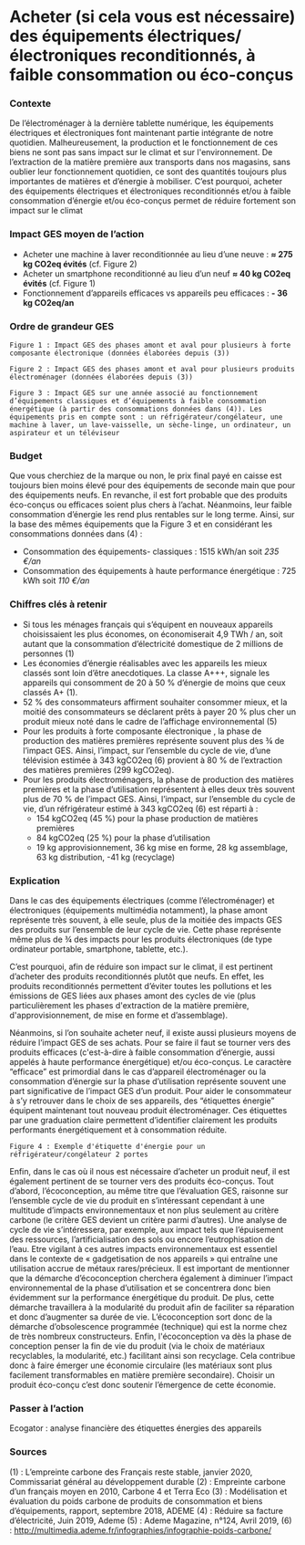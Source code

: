 # Acheter (si cela vous est nécessaire) des équipements électriques/électroniques reconditionnés, à faible consommation ou éco-conçus

### Contexte
De l’électroménager à la dernière tablette numérique, les équipements électriques et électroniques font maintenant partie intégrante de notre quotidien. Malheureusement, la production et le fonctionnement de ces biens ne sont pas sans impact sur le climat et sur l'environnement. De l’extraction de la matière première aux transports dans nos magasins, sans oublier leur fonctionnement quotidien, ce sont des quantités toujours plus importantes de matières et d’énergie à mobiliser. C’est pourquoi, acheter des équipements électriques et électroniques reconditionnés et/ou à faible consommation d’énergie et/ou éco-conçus permet de réduire fortement son impact sur le climat

### Impact GES moyen de l’action
- Acheter une machine à laver reconditionnée au lieu d’une neuve : **≈ 275 kg CO2eq évités** (cf. Figure 2)
- Acheter un smartphone reconditionné au lieu d’un neuf **≈ 40 kg CO2eq évités** (cf. Figure 1)
- Fonctionnement d’appareils efficaces vs appareils peu efficaces : **- 36 kg CO2eq/an**

### Ordre de grandeur GES

```Figure 1 : Impact GES des phases amont et aval pour plusieurs à forte composante électronique (données élaborées depuis (3))```

```Figure 2 : Impact GES des phases amont et aval pour plusieurs produits électroménager (données élaborées depuis (3))```

```Figure 3 : Impact GES sur une année associé au fonctionnement d’équipements classiques et d’équipements à faible consommation énergétique (à partir des consommations données dans (4)). Les équipements pris en compte sont : un réfrigérateur/congélateur, une machine à laver, un lave-vaisselle, un sèche-linge, un ordinateur, un aspirateur et un téléviseur```

### Budget
Que vous cherchiez de la marque ou non, le prix final payé en caisse est toujours bien moins élevé pour des équipements de seconde main que pour des équipements neufs. En revanche, il est fort probable que des produits éco-conçus ou efficaces soient plus chers à l’achat. Néanmoins, leur faible consommation d’énergie les rend plus rentables sur le long terme. Ainsi, sur la base des mêmes équipements que la Figure 3 et en considérant les consommations données dans (4) :
- Consommation des équipements-  classiques : 1515 kWh/an soit *235 €/an*
- Consommation des équipements à haute performance énergétique : 725 kWh soit *110 €/an*

### Chiffres clés à retenir
- Si tous les ménages français qui s’équipent en nouveaux appareils choisissaient les plus économes, on économiserait 4,9 TWh / an, soit autant que la consommation d’électricité domestique de 2 millions de personnes (1)
- Les économies d’énergie réalisables avec les appareils les mieux classés sont loin d’être anecdotiques. La classe A+++, signale les appareils qui consomment de 20 à 50 % d’énergie de moins que ceux classés A+ (1).
- 52 % des consommateurs affirment souhaiter consommer mieux, et la moitié des consommateurs se déclarent prêts à payer 20 % plus cher un produit mieux noté dans le cadre de l’affichage environnemental (5)
- Pour les produits à forte composante électronique , la phase de production des matières premières représente souvent plus des ¾ de l’impact GES. Ainsi, l’impact, sur l’ensemble du cycle de vie, d’une télévision estimée à 343 kgCO2eq (6) provient à 80 % de l’extraction des matières premières (299  kgCO2eq).
- Pour les produits électroménagers, la phase de production des matières premières et la phase d’utilisation représentent à elles deux très souvent plus de 70 % de l’impact GES. Ainsi, l’impact, sur l’ensemble du cycle de vie, d’un réfrigérateur estimé à 343 kgCO2eq (6) est réparti à :
	- 154  kgCO2eq (45 %) pour la phase  production de matières premières
	- 84  kgCO2eq (25 %) pour la phase d’utilisation
	- 19 kg approvisionnement, 36 kg mise en forme, 28 kg assemblage, 63 kg distribution, -41 kg (recyclage)

### Explication
Dans le cas des équipements électriques (comme l’électroménager) et électroniques (équipements multimédia notamment), la phase amont représente très souvent, à elle seule, plus de la moitiée des impacts GES des produits sur l’ensemble de leur cycle de vie. Cette phase représente même plus de ¾ des impacts pour les produits électroniques (de type ordinateur portable, smartphone, tablette, etc.).

C’est pourquoi, afin de réduire son impact sur le climat, il est pertinent d’acheter des produits reconditionnés plutôt que neufs. En effet, les produits reconditionnés permettent d’éviter toutes les pollutions et les émissions de GES liées aux phases amont des cycles de vie (plus particulièrement les phases d'extraction de la matière première, d'approvisionnement, de mise en forme et d’assemblage).

Néanmoins, si l’on souhaite acheter neuf, il existe aussi plusieurs moyens de réduire l’impact GES de ses achats. Pour se faire il faut se tourner vers des produits efficaces (c'est-à-dire à faible consommation d’énergie, aussi appelés à haute performance énergétique) et/ou éco-conçus. Le caractère “efficace” est  primordial dans le cas d’appareil électroménager ou la consommation d’énergie sur la phase d’utilisation représente souvent une part significative de l’impact GES d’un produit. Pour aider le consommateur à s’y retrouver dans le choix de ses appareils, des “étiquettes énergie” équipent maintenant tout nouveau produit électroménager. Ces étiquettes par une graduation claire permettent d’identifier clairement les produits performants énergétiquement et à consommation réduite. 

```Figure 4 : Exemple d'étiquette d'énergie pour un réfrigérateur/congélateur 2 portes```

Enfin, dans le cas où il nous est nécessaire d’acheter un produit neuf, il est également pertinent de se tourner vers des produits éco-conçus. Tout d’abord, l’écoconception, au même titre que l’évaluation GES, raisonne sur l’ensemble cycle de vie du produit en s’intéressant cependant à une multitude d’impacts environnementaux et non plus seulement au critère carbone (le critère GES devient un critère parmi d’autres). Une analyse de cycle de vie s’intéressera, par exemple, aux impact tels que l’épuisement des ressources, l’artificialisation des sols ou encore l’eutrophisation de l’eau. Etre vigilant à ces autres impacts environnementaux est essentiel dans le contexte de « gadgetisation de nos appareils » qui entraîne une utilisation accrue de métaux rares/précieux. Il est important de mentionner que la démarche d’écoconception cherchera également à diminuer l’impact environnemental de la phase d’utilisation et se concentrera donc bien évidemment sur la performance énergétique du produit. De plus, cette démarche travaillera à la modularité du produit afin de faciliter sa réparation et donc d’augmenter sa durée de vie. L’écoconception sort donc de la démarche d’obsolescence programmée (technique) qui est la norme chez de très nombreux constructeurs. Enfin, l'écoconception va dès la phase de conception penser la fin de vie du produit (via le choix de matériaux recyclables, la modularité, etc.) facilitant ainsi son recyclage. Cela contribue donc à faire émerger une économie circulaire (les matériaux sont plus facilement transformables en matière première secondaire). Choisir un produit éco-conçu c’est donc soutenir l’émergence de cette économie.

### Passer à l’action
Ecogator : analyse financière des étiquettes énergies des appareils

### Sources
(1) : L’empreinte carbone des Français reste stable, janvier 2020, Commissariat général au développement durable
(2) : Empreinte carbone d’un français moyen en 2010,  Carbone 4 et Terra Eco
(3) : Modélisation et évaluation du poids carbone de produits de consommation et biens d’équipements, rapport, septembre 2018, ADEME
(4) : Réduire sa facture d’électricité, Juin 2019, Ademe
(5) : Ademe Magazine, n°124, Avril 2019,
(6) : http://multimedia.ademe.fr/infographies/infographie-poids-carbone/


